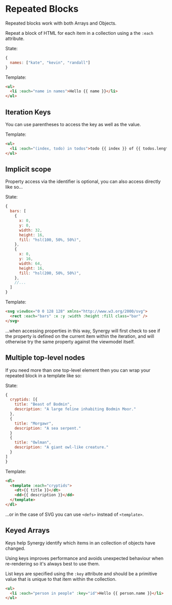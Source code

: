 <head>
  <title>Repeated Blocks | Synergy JS</title>
</head>

# Repeated Blocks

Repeated blocks work with both Arrays and Objects.

Repeat a block of HTML for each item in a collection using a the `:each` attribute.

State:

```js
{
  names: ["kate", "kevin", "randall"]
}
```

Template:

```html
<ul>
  <li :each="name in names">Hello {{ name }}</li>
</ul>
```

## Iteration Keys

You can use parentheses to access the key as well as the value.

Template:

```html
<ul>
  <li :each="(index, todo) in todos">todo {{ index }} of {{ todos.length }}</li>
</ul>
```

## Implicit scope

Property access via the identifier is optional, you can also access directly like so...

State:

```js
{
  bars: [
    {
      x: 0,
      y: 0,
      width: 32,
      height: 16,
      fill: "hsl(100, 50%, 50%)",
    },
    {
      x: 0,
      y: 16,
      width: 64,
      height: 16,
      fill: "hsl(200, 50%, 50%)",
    },
    //...
  ]
}
```

Template:

```html
<svg viewBox="0 0 128 128" xmlns="http://www.w3.org/2000/svg">
  <rect :each="bars" :x :y :width :height :fill class="bar" />
</svg>
```

...when accessing properties in this way, Synergy will first check to see if the property is defined on the current item within the iteration, and will otherwise try the same property against the viewmodel itself.

## Multiple top-level nodes

If you need more than one top-level element then you can wrap your repeated block in a template like so:

State:

```js
{
  cryptids: [{
    title: "Beast of Bodmin",
    description: "A large feline inhabiting Bodmin Moor."
  },
  {
    title: "Morgawr",
    description: "A sea serpent."
  }
  {
    title: "Owlman",
    description: "A giant owl-like creature."
  }
]
}
```

Template:

```html
<dl>
  <template :each="cryptids">
    <dt>{{ title }}</dt>
    <dd>{{ description }}</dd>
  </template>
</dl>
```

...or in the case of SVG you can use `<defs>` instead of `<template>`.

## Keyed Arrays

Keys help Synergy identify which items in an collection of objects
have changed.

Using keys improves performance and
avoids unexpected behaviour when re-rendering so it's always best to use them.

List keys are specified using the `:key` attribute and should be a primitive value that is unique to that item within the collection.

```html
<ul>
  <li :each="person in people" :key="id">Hello {{ person.name }}</li>
</ul>
```
